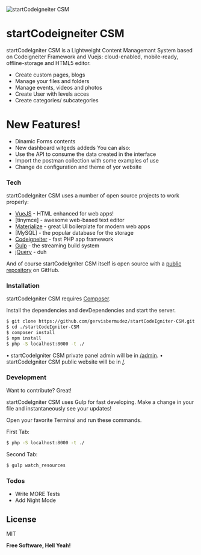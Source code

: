 ![startCodeigneiter CSM](https://repository-images.githubusercontent.com/233129678/7ad83200-f12e-11ea-8538-ab49ede15585)

# startCodeigneiter CSM

startCodeIgniter CSM is a Lightweight Content Managemant System based on Codeigneiter Framework and Vuejs: cloud-enabled, mobile-ready, offline-storage and HTML5 editor.

- Create custom pages, blogs
- Manage your files and folders
- Manage events, videos and photos
- Create User with levels acces
- Create categories/ subcategories

# New Features!

- Dinamic Forms contents
- New dashboard witgeds addeds
  You can also:
- Use the API to consume the data created in the interface
- Import the postman collection with some examples of use
- Change de configuration and theme of yor website

### Tech

startCodeIgniter CSM uses a number of open source projects to work properly:

- [VueJS] - HTML enhanced for web apps!
- [tinymce] - awesome web-based text editor
- [Materialize] - great UI boilerplate for modern web apps
- [MySQL] - the popular database for the storage
- [Codeigneiter] - fast PHP app framework
- [Gulp] - the streaming build system
- [jQuery] - duh

And of course startCodeIgniter CSM itself is open source with a [public repository][startcodeigniter]
on GitHub.

### Installation

startCodeIgniter CSM requires [Composer](https://getcomposer.org/).

Install the dependencies and devDependencies and start the server.

```sh
$ git clone https://github.com/gervisbermudez/startCodeIgniter-CSM.git
$ cd ./startCodeIgniter-CSM
$ composer install
$ npm install
$ php -S localhost:8000 -t ./
```

• startCodeIgniter CSM private panel admin will be in [/admin](https://localhost:8000/admin/).
• startCodeIgniter CSM public website will be in [/](https://localhost:8000/).

### Development

Want to contribute? Great!

startCodeIgniter CSM uses Gulp for fast developing.
Make a change in your file and instantaneously see your updates!

Open your favorite Terminal and run these commands.

First Tab:

```sh
$ php -S localhost:8000 -t ./
```

Second Tab:

```sh
$ gulp watch_resources
```

### Todos

- Write MORE Tests
- Add Night Mode

## License

MIT

**Free Software, Hell Yeah!**

[//]: # "These are reference links used in the body of this note and get stripped out when the markdown processor does its job. There is no need to format nicely because it shouldn't be seen. Thanks SO - http://stackoverflow.com/questions/4823468/store-comments-in-markdown-syntax"
[startcodeigniter]: https://github.com/gervisbermudez/startCodeIgniter-CSM
[git-repo-url]: https://github.com/gervisbermudez/startCodeIgniter-CSM.git
[df1]: http://daringfireball.net/projects/markdown/
[codeigneiter]: https://github.com/bcit-ci/CodeIgniter
[node.js]: http://nodejs.org
[twitter bootstrap]: http://twitter.github.com/bootstrap/
[jquery]: http://jquery.com
[@tjholowaychuk]: http://twitter.com/tjholowaychuk
[vuejs]: https://github.com/vuejs/vue
[gulp]: http://gulpjs.com
[materialize]: https://github.com/Dogfalo/materialize
